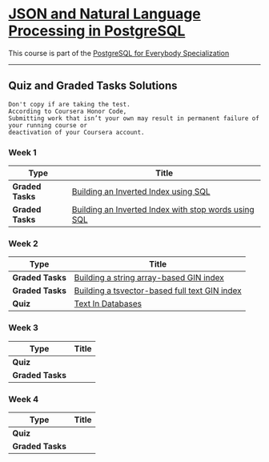 # [JSON and Natural Language Processing in PostgreSQL](https://www.coursera.org/learn/json-natural-language-processing-postgresql/)

This course is part of the [PostgreSQL for Everybody Specialization](https://www.coursera.org/specializations/postgresql-for-everybody) 

------------

## Quiz and Graded Tasks Solutions 
```
Don't copy if are taking the test.   
According to Coursera Honor Code,
Submitting work that isn’t your own may result in permanent failure of your running course or  
deactivation of your Coursera account.
```


### Week 1 

|Type |Title  |
| --- | --- | 
| **Graded Tasks** | [Building an Inverted Index using SQL](https://github.com/repans/PostgreSQL-for-Everybody-Specialization/blob/5399901d9c4da2064525a2855a7673aae257b7d8/JSON-and-Natural-Language-Processing-in-PostgreSQL/Week-1/Building-an-Inverted-Index-using-SQL.md) | 
| **Graded Tasks** | [Building an Inverted Index with stop words using SQL](https://github.com/repans/PostgreSQL-for-Everybody-Specialization/blob/5399901d9c4da2064525a2855a7673aae257b7d8/JSON-and-Natural-Language-Processing-in-PostgreSQL/Week-1/Building-an-Inverted-Index-with-stop-words-using-SQL.md) |


### Week 2 

|Type |Title  |
| --- | --- | 
| **Graded Tasks** | [Building a string array-based GIN index](https://github.com/repans/PostgreSQL-for-Everybody-Specialization/blob/5399901d9c4da2064525a2855a7673aae257b7d8/JSON-and-Natural-Language-Processing-in-PostgreSQL/Week-2/Building-a-string-array-based-GIN-index.md) |
| **Graded Tasks** | [Building a tsvector-based full text GIN index](https://github.com/repans/PostgreSQL-for-Everybody-Specialization/blob/5399901d9c4da2064525a2855a7673aae257b7d8/JSON-and-Natural-Language-Processing-in-PostgreSQL/Week-2/Building-a-tsvector-based-full-text-GIN-index.md) |
| **Quiz** | [Text In Databases](https://github.com/repans/PostgreSQL-for-Everybody-Specialization/blob/5399901d9c4da2064525a2855a7673aae257b7d8/JSON-and-Natural-Language-Processing-in-PostgreSQL/Week-2/Quiz--Text-In-Databases.md) |


### Week 3 

|Type |Title  |
| --- | --- | 
| **Quiz** | []() |
| **Graded Tasks** | []() |


### Week 4 

|Type |Title  |
| --- | --- | 
| **Quiz** | []() |
| **Graded Tasks** | []() |

